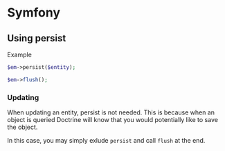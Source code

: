 # Symfony

## Using persist

Example

```php
$em->persist($entity);

$em->flush();
```

### Updating

When updating an entity, persist is not needed. This is because when an object is queried
Doctrine will know that you would potentially like to save the object.

In this case, you may simply exlude `persist` and call `flush` at the end.
